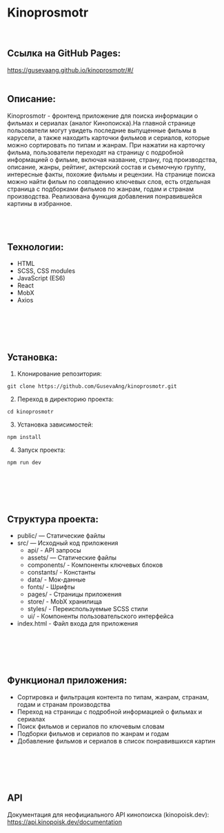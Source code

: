 # Kinoprosmotr 
<br>

## Ссылка на GitHub Pages:
https://gusevaang.github.io/kinoprosmotr/#/
<br>
<br>

## Описание:
Kinoprosmotr - фронтенд приложение для поиска информации о фильмах и сериалах (аналог Кинопоиска).На главной странице пользователи могут увидеть последние выпущенные фильмы в карусели, а также находить карточки фильмов и сериалов, которые можно сортировать по типам и жанрам. При нажатии на карточку фильма, пользователи переходят на страницу с подробной информацией о фильме, включая название, страну, год производства, описание, жанры, рейтинг, актерский состав и съемочную группу, интересные факты, похожие фильмы и рецензии. На странице поиска можно найти фильм по совпадению ключевых слов, есть отдельная страница с подборками фильмов по жанрам, годам и странам производства. Реализована функция добавления понравившейся картины в избранное. 
<br>
<br>
<br>
<br>

## Технологии:
* HTML
* SCSS, CSS modules
* JavaScript (ES6)
* React
* MobX
* Axios
<br>
<br>
<br>
<br>

## Установка:
1. Клонирование репозитория: 
```
git clone https://github.com/GusevaAng/kinoprosmotr.git 
```
2. Переход в директорию проекта:
```
cd kinoprosmotr
```
3. Установка зависимостей:
```
npm install
```
4. Запуск проекта:
```
npm run dev
```
<br>
<br>
<br>
<br>

## Структура проекта:
* public/ — Статические файлы
* src/ — Исходный код приложения
    * api/ - API запросы 
    * assets/ — Статические файлы
    * components/ - Компоненты ключевых блоков
    * constants/ - Константы
    * data/ - Мок-данные
    * fonts/ - Шрифты
    * pages/ - Страницы приложения
    * store/ - MobX хранилища
    * styles/ - Переиспользуемые SCSS стили
    * ui/ - Компоненты пользовательского интерфейса
* index.html - Файл входа для приложения
<br>
<br>
<br>
<br>

## Функционал приложения:
* Сортировка и фильтрация контента по типам, жанрам, странам, годам и странам производства
* Переход на страницы с подробной информацией о фильмах и сериалах
* Поиск фильмов и сериалов по ключевым словам
* Подборки фильмов и сериалов по жанрам и годам
* Добавление фильмов и сериалов в список понравившихся картин
<br>
<br>
<br>
<br>

## API 
Документация для неофициального API кинопоиска (kinopoisk.dev): https://api.kinopoisk.dev/documentation